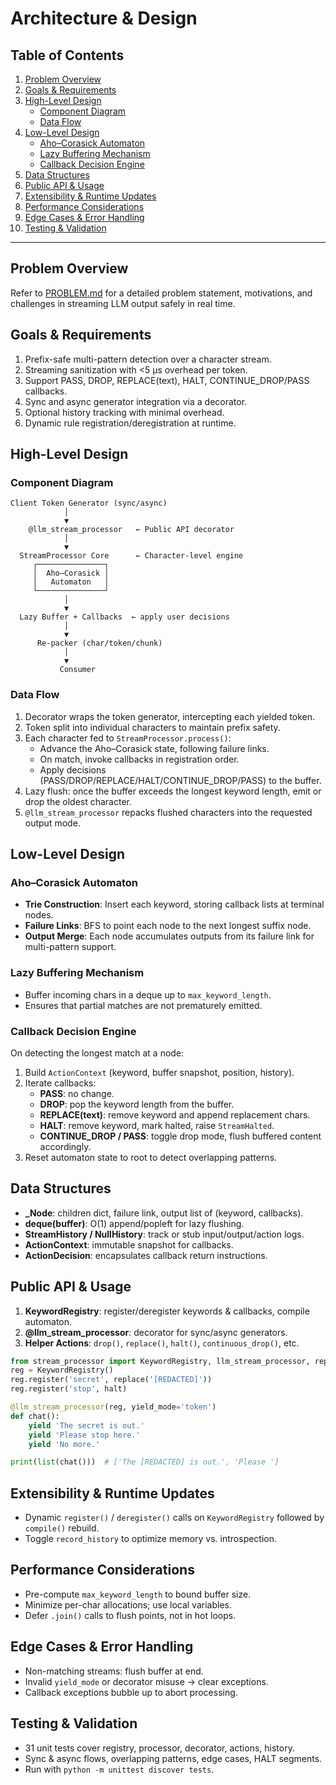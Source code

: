 # Architecture & Design

## Table of Contents
1. [Problem Overview](#problem-overview)
2. [Goals & Requirements](#goals--requirements)
3. [High-Level Design](#high-level-design)
   - [Component Diagram](#component-diagram)
   - [Data Flow](#data-flow)
4. [Low-Level Design](#low-level-design)
   - [Aho–Corasick Automaton](#aho–corasick-automaton)
   - [Lazy Buffering Mechanism](#lazy-buffering-mechanism)
   - [Callback Decision Engine](#callback-decision-engine)
5. [Data Structures](#data-structures)
6. [Public API & Usage](#public-api--usage)
7. [Extensibility & Runtime Updates](#extensibility--runtime-updates)
8. [Performance Considerations](#performance-considerations)
9. [Edge Cases & Error Handling](#edge-cases--error-handling)
10. [Testing & Validation](#testing--validation)

---

## Problem Overview

Refer to [PROBLEM.md](./PROBLEM.md) for a detailed problem statement, motivations, and challenges in streaming LLM output safely in real time.

## Goals & Requirements
1. Prefix-safe multi-pattern detection over a character stream.
2. Streaming sanitization with <5 µs overhead per token.
3. Support PASS, DROP, REPLACE(text), HALT, CONTINUE_DROP/PASS callbacks.
4. Sync and async generator integration via a decorator.
5. Optional history tracking with minimal overhead.
6. Dynamic rule registration/deregistration at runtime.

## High-Level Design

### Component Diagram
```
Client Token Generator (sync/async)
            │
            ▼
    @llm_stream_processor   ← Public API decorator
            │
            ▼
  StreamProcessor Core      ← Character-level engine
     ┌───────────────┐
     │  Aho–Corasick │
     │   Automaton   │
     └───────────────┘
            │
            ▼
  Lazy Buffer + Callbacks  ← apply user decisions
            │
            ▼
      Re-packer (char/token/chunk)
            │
            ▼
           Consumer
```

### Data Flow
1. Decorator wraps the token generator, intercepting each yielded token.
2. Token split into individual characters to maintain prefix safety.
3. Each character fed to `StreamProcessor.process()`:
   - Advance the Aho–Corasick state, following failure links.
   - On match, invoke callbacks in registration order.
   - Apply decisions (PASS/DROP/REPLACE/HALT/CONTINUE_DROP/PASS) to the buffer.
4. Lazy flush: once the buffer exceeds the longest keyword length, emit or drop the oldest character.
5. `@llm_stream_processor` repacks flushed characters into the requested output mode.

## Low-Level Design

### Aho–Corasick Automaton
- **Trie Construction**: Insert each keyword, storing callback lists at terminal nodes.
- **Failure Links**: BFS to point each node to the next longest suffix node.
- **Output Merge**: Each node accumulates outputs from its failure link for multi-pattern support.

### Lazy Buffering Mechanism
- Buffer incoming chars in a deque up to `max_keyword_length`.
- Ensures that partial matches are not prematurely emitted.

### Callback Decision Engine
On detecting the longest match at a node:
1. Build `ActionContext` (keyword, buffer snapshot, position, history).
2. Iterate callbacks:
   - **PASS**: no change.
   - **DROP**: pop the keyword length from the buffer.
   - **REPLACE(text)**: remove keyword and append replacement chars.
   - **HALT**: remove keyword, mark halted, raise `StreamHalted`.
   - **CONTINUE_DROP / PASS**: toggle drop mode, flush buffered content accordingly.
3. Reset automaton state to root to detect overlapping patterns.

## Data Structures
- **_Node**: children dict, failure link, output list of (keyword, callbacks).
- **deque(buffer)**: O(1) append/popleft for lazy flushing.
- **StreamHistory / NullHistory**: track or stub input/output/action logs.
- **ActionContext**: immutable snapshot for callbacks.
- **ActionDecision**: encapsulates callback return instructions.

## Public API & Usage
1. **KeywordRegistry**: register/deregister keywords & callbacks, compile automaton.
2. **@llm_stream_processor**: decorator for sync/async generators.
3. **Helper Actions**: `drop()`, `replace()`, `halt()`, `continuous_drop()`, etc.

```python
from stream_processor import KeywordRegistry, llm_stream_processor, replace, halt
reg = KeywordRegistry()
reg.register('secret', replace('[REDACTED]'))
reg.register('stop', halt)

@llm_stream_processor(reg, yield_mode='token')
def chat():
    yield 'The secret is out.'
    yield 'Please stop here.'
    yield 'No more.'

print(list(chat()))  # ['The [REDACTED] is out.', 'Please ']  
```

## Extensibility & Runtime Updates
- Dynamic `register()` / `deregister()` calls on `KeywordRegistry` followed by `compile()` rebuild.
- Toggle `record_history` to optimize memory vs. introspection.

## Performance Considerations
- Pre-compute `max_keyword_length` to bound buffer size.
- Minimize per-char allocations; use local variables.
- Defer `.join()` calls to flush points, not in hot loops.

## Edge Cases & Error Handling
- Non-matching streams: flush buffer at end.
- Invalid `yield_mode` or decorator misuse → clear exceptions.
- Callback exceptions bubble up to abort processing.

## Testing & Validation
- 31 unit tests cover registry, processor, decorator, actions, history.
- Sync & async flows, overlapping patterns, edge cases, HALT segments.
- Run with `python -m unittest discover tests`.